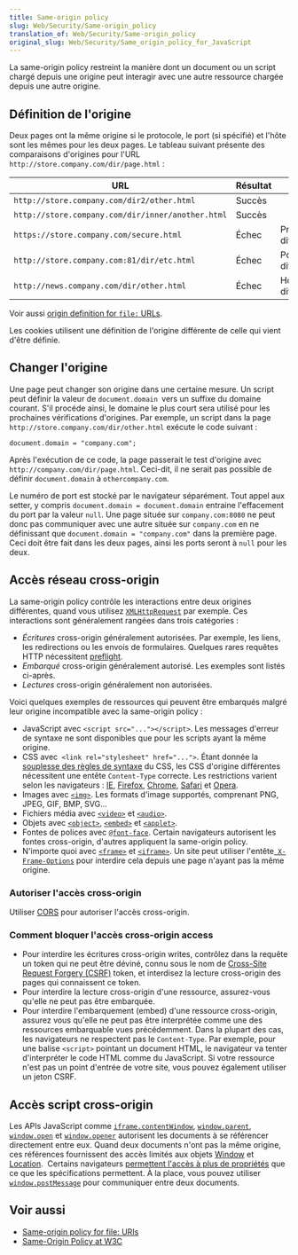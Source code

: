 ```yaml
---
title: Same-origin policy
slug: Web/Security/Same-origin_policy
translation_of: Web/Security/Same-origin_policy
original_slug: Web/Security/Same_origin_policy_for_JavaScript
---
```

La same-origin policy restreint la manière dont un document ou un script chargé depuis une origine peut interagir avec une autre ressource chargée depuis une autre origine.

## Définition de l'origine

Deux pages ont la même origine si le protocole, le port (si spécifié) et l'hôte sont les mêmes pour les deux pages. Le tableau suivant présente des comparaisons d'origines pour l'URL `http://store.company.com/dir/page.html` :

| URL                                               | Résultat | Motif                 |
| ------------------------------------------------- | -------- | --------------------- |
| `http://store.company.com/dir2/other.html`        | Succès   |                       |
| `http://store.company.com/dir/inner/another.html` | Succès   |                       |
| `https://store.company.com/secure.html`           | Échec    | Protocoles différents |
| `http://store.company.com:81/dir/etc.html`        | Échec    | Ports différents      |
| `http://news.company.com/dir/other.html`          | Échec    | Hôtes différents      |

Voir aussi [origin definition for `file:` URLs](/fr/docs/Same-origin_policy_for_file:_URIs).

Les cookies utilisent une définition de l'origine différente de celle qui vient d'être définie.

## Changer l'origine

Une page peut changer son origine dans une certaine mesure. Un script peut définir la valeur de `document.domain `vers un suffixe du domaine courant. S'il procéde ainsi, le domaine le plus court sera utilisé pour les prochaines vérifications d'origines. Par exemple, un script dans la page `http://store.company.com/dir/other.html` exécute le code suivant :

    document.domain = "company.com";

Après l'exécution de ce code, la page passerait le test d'origine avec `http://company.com/dir/page.html`. Ceci-dit, il ne serait pas possible de définir `document.domain` à `othercompany.com`.

Le numéro de port est stocké par le navigateur séparément. Tout appel aux setter, y compris `document.domain = document.domain` entraine l'effacement du port par la valeur `null`. Une page située sur `company.com:8080` ne peut donc pas communiquer avec une autre située sur `company.com` en ne définissant que `document.domain = "company.com"` dans la première page. Ceci doit être fait dans les deux pages, ainsi les ports seront à `null` pour les deux.

## Accès réseau cross-origin

La same-origin policy contrôle les interactions entre deux origines différentes, quand vous utilisez [`XMLHttpRequest`](/fr/docs/DOM/XMLHttpRequest) par exemple. Ces interactions sont généralement rangées dans trois catégories :

- _Écritures_ cross-origin généralement autorisées. Par exemple, les liens, les redirections ou les envois de formulaires. Quelques rares requêtes HTTP nécessitent [preflight](/fr/docs/HTTP/Access_control_CORS#Preflighted_requests).
- _Embarqué_ cross-origin généralement autorisé. Les exemples sont listés ci-après.
- _Lectures_ cross-origin généralement non autorisées.

Voici quelques exemples de ressources qui peuvent être embarqués malgré leur origine incompatible avec la same-origin policy :

- JavaScript avec `<script src="..."></script>`. Les messages d'erreur de syntaxe ne sont disponibles que pour les scripts ayant la même origine.
- CSS avec` <link rel="stylesheet" href="...">`. Étant donnée la [souplesse des règles de syntaxe](http://scarybeastsecurity.blogspot.dk/2009/12/generic-cross-browser-cross-domain.html) du CSS, les CSS d'origine différentes nécessitent une entête `Content-Type` correcte. Les restrictions varient selon les navigateurs : [IE](http://msdn.microsoft.com/en-us/library/ie/gg622939%28v=vs.85%29.aspx), [Firefox](http://www.mozilla.org/security/announce/2010/mfsa2010-46.html), [Chrome](http://code.google.com/p/chromium/issues/detail?id=9877), [Safari](http://support.apple.com/kb/HT4070) et [Opera](http://www.opera.com/support/kb/view/943/).
- Images avec [`<img>`](/fr/docs/HTML/Element/Img). Les formats d'image supportés, comprenant PNG, JPEG, GIF, BMP, SVG...
- Fichiers média avec [`<video>`](/fr/docs/HTML/Element/video) et [`<audio>`](/fr/docs/HTML/Element/audio).
- Objets avec [`<object>`](/fr/docs/HTML/Element/object), [`<embed>`](/fr/docs/HTML/Element/embed) et [`<applet>`](/fr/docs/HTML/Element/applet).
- Fontes de polices avec [`@font-face`](/fr/docs/CSS/@font-face). Certain navigateurs autorisent les fontes cross-origin, d'autres appliquent la same-origin policy.
- N'importe quoi avec [`<frame>`](/fr/docs/HTML/Element/frame) et [`<iframe>`](/fr/docs/HTML/Element/iframe). Un site peut utiliser l'entête[` X-Frame-Options`](/fr/docs/HTTP/X-Frame-Options) pour interdire cela depuis une page n'ayant pas la même origine.

### Autoriser l'accès cross-origin

Utiliser [CORS](/fr/docs/HTTP/Access_control_CORS) pour autoriser l'accès cross-origin.

### Comment bloquer l'accès cross-origin access

- Pour interdire les écritures cross-origin writes, contrôlez dans la requête un token qui ne peut être déviné, connu sous le nom de [Cross-Site Request Forgery (CSRF)](https://www.owasp.org/index.php/Cross-Site_Request_Forgery_%28CSRF%29) token, et interdisez la lecture cross-origin des pages qui connaissent ce token.
- Pour interdire la lecture cross-origin d'une ressource, assurez-vous qu'elle ne peut pas être embarquée.
- Pour interdire l'embarquement (embed) d'une ressource cross-origin, assurez vous qu'elle ne peut pas être interprétée comme une des ressources embarquable vues précédemment. Dans la plupart des cas, les navigateurs ne respectent pas le `Content-Type`. Par exemple, pour une balise `<script>` pointant un document HTML, le navigateur va tenter d'interpréter le code HTML comme du JavaScript. Si votre ressource n'est pas un point d'entrée de votre site, vous pouvez également utiliser un jeton CSRF.

## Accès script cross-origin

Les APIs JavaScript comme [`iframe.contentWindow`](/fr/docs/DOM/HTMLIFrameElement), [`window.parent`](/fr/docs/DOM/window.parent), [`window.open`](/fr/docs/DOM/window.open) et [`window.opener`](/fr/docs/DOM/window.opener) autorisent les documents à se référencer directement entre eux. Quand deux documents n'ont pas la même origine, ces références fournissent des accès limités aux objets [Window](http://www.whatwg.org/specs/web-apps/current-work/multipage/browsers.html#security-window) et [Location](http://www.whatwg.org/specs/web-apps/current-work/multipage/history.html#security-location).  Certains navigateurs [permettent l'accès à plus de propriétés](https://bugzilla.mozilla.org/show_bug.cgi?id=839867) que ce que les spécifications permettent. À la place, vous pouvez utiliser [`window.postMessage`](/fr/docs/DOM/window.postMessage) pour communiquer entre deux documents.

## Voir aussi

- [Same-origin policy for file: URIs](/en/Same-origin_policy_for_file:_URIs)
- [Same-Origin Policy at W3C](http://www.w3.org/Security/wiki/Same_Origin_Policy)
